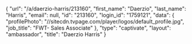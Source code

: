 {
    "url": "\/a\/daerzio-harris\/213160",
    "first_name": "Daerzio",
    "last_name": "Harris",
    "email": null,
    "id": "213160",
    "login_id": "1759121",
    "data": {
        "profilePhoto": "\/\/sitecdn.tvpage.com\/player\/logos\/default_profile.jpg",
        "job_title": "FWT- Sales Associate"
    },
    "type": "captivate",
    "layout": "ambassador",
    "title": "Daerzio Harris"
}